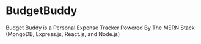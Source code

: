 # BudgetBuddy
Budget Buddy is a Personal Expense Tracker Powered By The MERN Stack (MongoDB, Express.js, React.js, and Node.js)
